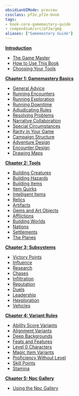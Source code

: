 ```yaml
---
obsidianUIMode: preview
cssclass: pf2e,pf2e-book
tags:
- book-core-gamemastery-guide
- compendium/src/pf2e/gmg
aliases: ["Gamemastery Guide"]
---
```

**[Introduction](rules/gamemastery-guide/introduction.md)**

- [The Game Master](rules/gamemastery-guide/introduction.md#The%20Game%20Master)
- [How to Use This Book](rules/gamemastery-guide/introduction.md#How%20to%20Use%20This%20Book)
- [Choosing Your Tools](rules/gamemastery-guide/introduction.md#Choosing%20Your%20Tools)

**[Chapter 1: Gamemastery Basics](rules/gamemastery-guide/chapter-1-gamemastery-basics.md)**

- [General Advice](rules/gamemastery-guide/chapter-1-gamemastery-basics.md#General%20Advice)
- [Running Encounters](rules/gamemastery-guide/chapter-1-gamemastery-basics.md#Running%20Encounters)
- [Running Exploration](rules/gamemastery-guide/chapter-1-gamemastery-basics.md#Running%20Exploration)
- [Running Downtime](rules/gamemastery-guide/chapter-1-gamemastery-basics.md#Running%20Downtime)
- [Adjudicating Rules](rules/gamemastery-guide/chapter-1-gamemastery-basics.md#Adjudicating%20Rules)
- [Resolving Problems](rules/gamemastery-guide/chapter-1-gamemastery-basics.md#Resolving%20Problems)
- [Narrative Collaboration](rules/gamemastery-guide/chapter-1-gamemastery-basics.md#Narrative%20Collaboration)
- [Special Circumstances](rules/gamemastery-guide/chapter-1-gamemastery-basics.md#Special%20Circumstances)
- [Rarity in Your Game](rules/gamemastery-guide/chapter-1-gamemastery-basics.md#Rarity%20in%20Your%20Game)
- [Campaign Structure](rules/gamemastery-guide/chapter-1-gamemastery-basics.md#Campaign%20Structure)
- [Adventure Design](rules/gamemastery-guide/chapter-1-gamemastery-basics.md#Adventure%20Design)
- [Encounter Design](rules/gamemastery-guide/chapter-1-gamemastery-basics.md#Encounter%20Design)
- [Drawing Maps](rules/gamemastery-guide/chapter-1-gamemastery-basics.md#Drawing%20Maps)

**[Chapter 2: Tools](rules/gamemastery-guide/chapter-2-tools.md)**

- [Building Creatures](rules/gamemastery-guide/chapter-2-tools.md#Building%20Creatures)
- [Building Hazards](rules/gamemastery-guide/chapter-2-tools.md#Building%20Hazards)
- [Building Items](rules/gamemastery-guide/chapter-2-tools.md#Building%20Items)
- [Item Quirks](rules/gamemastery-guide/chapter-2-tools.md#Item%20Quirks)
- [Intelligent Items](rules/gamemastery-guide/chapter-2-tools.md#Intelligent%20Items)
- [Relics](rules/gamemastery-guide/chapter-2-tools.md#Relics)
- [Artifacts](rules/gamemastery-guide/chapter-2-tools.md#Artifacts)
- [Gems and Art Objects](rules/gamemastery-guide/chapter-2-tools.md#Gems%20and%20Art%20Objects)
- [Afflictions](rules/gamemastery-guide/chapter-2-tools.md#Afflictions)
- [Building Worlds](rules/gamemastery-guide/chapter-2-tools.md#Building%20Worlds)
- [Nations](rules/gamemastery-guide/chapter-2-tools.md#Nations)
- [Settlements](rules/gamemastery-guide/chapter-2-tools.md#Settlements)
- [The Planes](rules/gamemastery-guide/chapter-2-tools.md#The%20Planes)

**[Chapter 3: Subsystems](rules/gamemastery-guide/chapter-3-subsystems.md)**

- [Victory Points](rules/gamemastery-guide/chapter-3-subsystems.md#Victory%20Points)
- [Influence](rules/gamemastery-guide/chapter-3-subsystems.md#Influence)
- [Research](rules/gamemastery-guide/chapter-3-subsystems.md#Research)
- [Chases](rules/gamemastery-guide/chapter-3-subsystems.md#Chases)
- [Infiltration](rules/gamemastery-guide/chapter-3-subsystems.md#Infiltration)
- [Reputation](rules/gamemastery-guide/chapter-3-subsystems.md#Reputation)
- [Duels](rules/gamemastery-guide/chapter-3-subsystems.md#Duels)
- [Leadership](rules/gamemastery-guide/chapter-3-subsystems.md#Leadership)
- [Hexploration](rules/gamemastery-guide/chapter-3-subsystems.md#Hexploration)
- [Vehicles](rules/gamemastery-guide/chapter-3-subsystems.md#Vehicles)

**[Chapter 4: Variant Rules](rules/gamemastery-guide/chapter-4-variant-rules.md)**

- [Ability Score Variants](rules/gamemastery-guide/chapter-4-variant-rules.md#Ability%20Score%20Variants)
- [Alignment Variants](rules/gamemastery-guide/chapter-4-variant-rules.md#Alignment%20Variants)
- [Deep Backgrounds](rules/gamemastery-guide/chapter-4-variant-rules.md#Deep%20Backgrounds)
- [Feats and Features](rules/gamemastery-guide/chapter-4-variant-rules.md#Feats%20and%20Features)
- [Level 0 Characters](rules/gamemastery-guide/chapter-4-variant-rules.md#Level%200%20Characters)
- [Magic Item Variants](rules/gamemastery-guide/chapter-4-variant-rules.md#Magic%20Item%20Variants)
- [Proficiency Without Level](rules/gamemastery-guide/chapter-4-variant-rules.md#Proficiency%20Without%20Level)
- [Skill Points](rules/gamemastery-guide/chapter-4-variant-rules.md#Skill%20Points)
- [Stamina](rules/gamemastery-guide/chapter-4-variant-rules.md#Stamina)

**[Chapter 5: Npc Gallery](rules/gamemastery-guide/chapter-5-npc-gallery.md)**

- [Using the Npc Gallery](rules/gamemastery-guide/chapter-5-npc-gallery.md#Using%20the%20Npc%20Gallery)